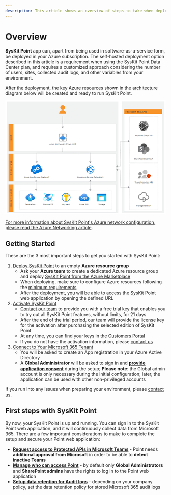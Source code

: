```yaml
---
description: This article shows an overview of steps to take when deploying SysKit Point in your Azure environment.
---
```



# Overview

__SysKit Point__ app can, apart from being used in software-as-a-service form, be deployed in your Azure subscription. The self-hosted deployment option described in this article is a requirement when using the SysKit Point Data Center plan, and requires a customized approach considering the number of users, sites, collected audit logs, and other variables from your environment.

After the deployment, the key Azure resources shown in the architecture diagram below will be created and ready to run SysKit Point. 

![SysKit Point - Architecture Diagram](../../.gitbook/assets/overview_architecture-diagram.png)

[For more information about SysKit Point's Azure network configuration, please read the Azure Networking article](azure-networking.md).

## Getting Started
These are the 3 most important steps to get you started with SysKit Point:

1. [Deploy SysKit Point](deploy-syskit-point.md) to an empty **Azure resource group**
   * Ask your **Azure team** to create a dedicated Azure resource group and deploy [SysKit Point from the Azure Marketplace](https://azuremarketplace.microsoft.com/en-us/marketplace/apps/syskitltd.syskit_point)
   * When deploying, make sure to configure Azure resources following the [minimum requirements](system-requirements.md)
   * After the deployment, you will be able to access the SysKit Point web application by opening the defined URL
2. [Activate SysKit Point](../../set-up-point-data-center/activation/activate-syskit-point.md)
    * [Contact our team](https://www.syskit.com/contact-us/) to provide you with a free trial key that enables you to try out all SysKit Point features, without limits, for 21 days
    * After the end of the trial period, our team will provide the license key for the activation after purchasing the selected edition of SysKit Point
    * At any time, you can find your keys in the [Customers Portal](https://my.syskit.com/)
    * If you do not have the activation information, please [contact us](https://www.syskit.com/company/contact-us)
3. [Connect to Your Microsoft 365 Tenant](connect-to-tenant.md)
    * You will be asked to create an App registration in your Azure Active Directory
    * A **Global Administrator** will be asked to sign in and [**provide application consent**](../../requirements/permission-requirements.md#global-administrator) during the setup; __Please note__: the Global admin account is only necessary during the initial configuration; later, the application can be used with other non-privileged accounts

If you run into any issues when preparing your environment, please [contact us](https://www.syskit.com/contact-us/).

## First steps with SysKit Point

By now, your SysKit Point is up and running. You can sign in to the SysKit Point web application, and it will continuously collect data from Microsoft 365. There are a few important considerations to make to complete the setup and secure your Point web application:

* [**Request access to Protected APIs in Microsoft Teams**](../../configuration/microsoft-teams-activity.md) - Point needs **additional approval from Microsoft** in order to be able to **detect inactive Teams**
* [**Manage who can access Point**](../../configuration/enable-role-based-access.md) - by default only **Global Administrators** and **SharePoint admins** have the rights to log in to the Point web application
* [**Setup data retention for Audit logs**](../../configuration/customize-audit-logs-collection.md) - depending on your company policy, set the data retention policy for stored Microsoft 365 audit logs